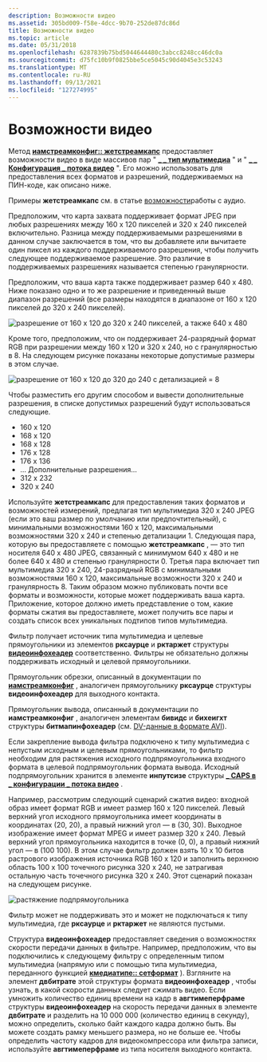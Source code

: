 ```yaml
---
description: Возможности видео
ms.assetid: 305bd009-f58e-4dcc-9b70-252de87dc86d
title: Возможности видео
ms.topic: article
ms.date: 05/31/2018
ms.openlocfilehash: 6287839b75bd5044644480c3abcc8248cc46dc0a
ms.sourcegitcommit: d75fc10b9f0825bbe5ce5045c90d4045e3c53243
ms.translationtype: MT
ms.contentlocale: ru-RU
ms.lasthandoff: 09/13/2021
ms.locfileid: "127274995"
---
```

# <a name="video-capabilities"></a>Возможности видео

Метод [**иамстреамконфиг:: жетстреамкапс**](/windows/desktop/api/Strmif/nf-strmif-iamstreamconfig-getstreamcaps) предоставляет возможности видео в виде массивов пар " [**\_ \_ тип мультимедиа**](/windows/win32/api/strmif/ns-strmif-am_media_type) " и " [**\_ \_ Конфигурация \_ потока видео**](/windows/win32/api/strmif/ns-strmif-video_stream_config_caps) ". Его можно использовать для предоставления всех форматов и разрешений, поддерживаемых на ПИН-коде, как описано ниже.

Примеры **жетстреамкапс** см. в статье [возможности](audio-capabilities.md)работы с аудио.

Предположим, что карта захвата поддерживает формат JPEG при любых разрешениях между 160 x 120 пикселей и 320 x 240 пикселей включительно. Разница между поддерживаемыми разрешениями в данном случае заключается в том, что вы добавляете или вычитаете один пиксел из каждого поддерживаемого разрешения, чтобы получить следующее поддерживаемое разрешение. Это различие в поддерживаемых разрешениях называется степенью гранулярности.

Предположим, что ваша карта также поддерживает размер 640 x 480. Ниже показано одно и то же разрешение и приведенный выше диапазон разрешений (все размеры находятся в диапазоне от 160 x 120 пикселей до 320 x 240 пикселей).

![разрешение от 160 x 120 до 320 x 240 пикселей, а также 640 x 480](images/strmcap1.png)

Кроме того, предположим, что он поддерживает 24-разрядный формат RGB при разрешении между 160 x 120 и 320 x 240, но с гранулярностью в 8. На следующем рисунке показаны некоторые допустимые размеры в этом случае.

![разрешение от 160 x 120 до 320 до 240 с детализацией = 8](images/strmcap3.png)

Чтобы разместить его другим способом и вывести дополнительные разрешения, в списке допустимых разрешений будут использоваться следующие.

-   160 x 120
-   168 x 120
-   168 x 128
-   176 x 128
-   176 x 136
-   ... Дополнительные разрешения...
-   312 x 232
-   320 x 240

Используйте **жетстреамкапс** для предоставления таких форматов и возможностей измерений, предлагая тип мультимедиа 320 x 240 JPEG (если это ваш размер по умолчанию или предпочтительный), с минимальными возможностями 160 x 120, максимальными возможностями 320 x 240 и степенью детализации 1. Следующая пара, которую вы предоставляете с помощью **жетстреамкапс** , — это тип носителя 640 x 480 JPEG, связанный с минимумом 640 x 480 и не более 640 x 480 и степенью гранулярности 0. Третья пара включает тип мультимедиа 320 x 240, 24-разрядный RGB с минимальными возможностями 160 x 120, максимальные возможности 320 x 240 и гранулярность 8. Таким образом можно публиковать почти все форматы и возможности, которые может поддерживать ваша карта. Приложение, которое должно иметь представление о том, какие форматы сжатия вы предоставляете, может получить все пары и создать список всех уникальных подтипов типов мультимедиа.

Фильтр получает источник типа мультимедиа и целевые прямоугольники из элементов **рксаурце** и **рктаржет** структуры [**видеоинфохеадер**](/previous-versions/windows/desktop/api/amvideo/ns-amvideo-videoinfoheader) соответственно. Фильтры не обязательно должны поддерживать исходный и целевой прямоугольники.

Прямоугольник обрезки, описанный в документации по [**иамстреамконфиг**](/windows/desktop/api/Strmif/nn-strmif-iamstreamconfig) , аналогичен прямоугольнику **рксаурце** структуры **видеоинфохеадер** для выходного контакта.

Прямоугольник вывода, описанный в документации по **иамстреамконфиг** , аналогичен элементам **бивидс** и **бихеигхт** структуры **битмапинфохеадер** (см. [DV-данные в формате AVI](dv-data-in-the-avi-file-format.md)).

Если закрепление вывода фильтра подключено к типу мультимедиа с непустым исходным и целевым прямоугольниками, то фильтр необходим для растяжения исходного подпрямоугольника входного формата в целевой подпрямоугольник формата вывода. Исходный подпрямоугольник хранится в элементе **инпутсизе** структуры [**\_ CAPS в \_ конфигурации \_ потока видео**](/windows/win32/api/strmif/ns-strmif-video_stream_config_caps) .

Например, рассмотрим следующий сценарий сжатия видео: входной образ имеет формат RGB и имеет размер 160 x 120 пикселей. Левый верхний угол исходного прямоугольника имеет координаты в координатах (20, 20), а правый нижний угол — в (30, 30). Выходное изображение имеет формат MPEG и имеет размер 320 x 240. Левый верхний угол прямоугольника находится в точке (0, 0), а правый нижний угол — в (100 100). В этом случае фильтр должен взять 10 x 10 битов растрового изображения источника RGB 160 x 120 и заполнить верхнюю область 100 x 100 точечного рисунка 320 x 240, не затрагивая остальную часть точечного рисунка 320 x 240. Этот сценарий показан на следующем рисунке.

![растяжение подпрямоугольника](images/strmcap4.png)

Фильтр может не поддерживать это и может не подключаться к типу мультимедиа, где **рксаурце** и **рктаржет** не являются пустыми.

Структура **видеоинфохеадер** предоставляет сведения о возможностях скорости передачи данных в фильтре. Например, предположим, что вы подключились к следующему фильтру с определенным типом мультимедиа (напрямую или с помощью типа мультимедиа, переданного функцией [**кмедиатипе:: сетформат**](cmediatype-setformat.md) ). Взгляните на элемент **двбитрате** этой структуры формата **видеоинфохеадер** , чтобы узнать, в какой скорости данных следует сжимать видео. Если умножить количество единиц времени на кадр в **авгтимеперфраме** структуры **видеоинфохеадер** на скорость передачи данных в элементе **двбитрате** и разделить на 10 000 000 (количество единиц в секунду), можно определить, сколько байт каждого кадра должно быть. Вы можете создать рамку меньшего размера, но не больше ее. Чтобы определить частоту кадров для видеокомпрессора или фильтра записи, используйте **авгтимеперфраме** из типа носителя выходного контакта.

 

 



